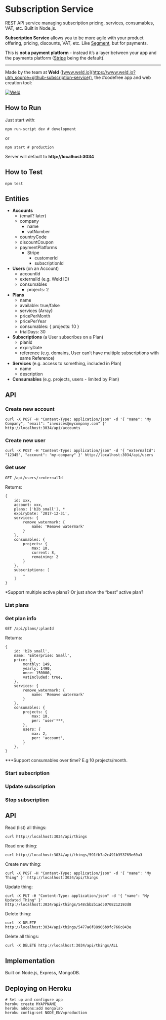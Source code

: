 # Subscription Service

REST API service managing subscription pricing, services, consumables, VAT, etc. Built in Node.js.

**Subscription Service** allows you to be more agile with your product offering, pricing, discounts, VAT, etc. Like [Segment](https://segment.com), but for payments.

This is **not a payment platform** - instead it’s a layer between your app and the payments platform ([Stripe](https://www.stripe.com) being the default).

----------

Made by the team at **Weld** ([www.weld.io](https://www.weld.io?utm_source=github-subscription-service)), the #codefree app and web creation tool:

[![Weld](https://s3-eu-west-1.amazonaws.com/weld-social-and-blog/gif/weld_explained.gif)](https://www.weld.io?utm_source=github-subscription-service)


## How to Run

Just start with:

	npm run-script dev # development

or

	npm start # production

Server will default to **http://localhost:3034**


## How to Test

	npm test


## Entities

- **Accounts**
	- (email? later)
	- company
		- name
		- vatNumber
	- countryCode
	- discountCoupon
	- paymentPlatforms
		- Stripe
			- customerId
			- subscriptionId
- **Users** (on an Account)
	- accountId
	- externalId (e.g. Weld ID)
	- consumables
		- projects: 2
- **Plans**
	- name
	- available: true/false
	- services (Array)
	- pricePerMonth
	- pricePerYear
	- consumables: { projects: 10 }
	- trialDays: 30
- **Subscriptions** (a User subscribes on a Plan)
	- planId
	- expiryDate
	- reference (e.g. domains, User can’t have multiple subscriptions with same Reference)
- **Services** (e.g. access to something, included in Plan)
	- name
	- description
- **Consumables** (e.g. projects, users - limited by Plan)

## API

### Create new account

	curl -X POST -H "Content-Type: application/json" -d '{ "name": "My Company", "email": "invoices@mycompany.com" }' http://localhost:3034/api/accounts

### Create new user

	curl -X POST -H "Content-Type: application/json" -d '{ "externalId": "12345", "account": "my-company" }' http://localhost:3034/api/users

### Get user

	GET /api/users/:externalId

Returns:

	{
		id: xxx,
		account: xxx,
		plans: ['b2b_small'], *
		expiryDate: '2017-12-31',
		services: {
			remove_watermark: {
				name: 'Remove watermark'
			}
		},
		consumables: {
			projects: {
				max: 10,
				current: 8,
				remaining: 2
			}
		},
		subscriptions: [
			…
		]
	}

*Support multiple active plans? Or just show the “best” active plan?


### List plans
### Get plan info

	GET /api/plans/:planId

Returns:

	{
		id: 'b2b_small',
		name: 'Enterprise: Small',
		price: {
			monthly: 149,
			yearly: 1490,
			once: 150000,
			vatIncluded: true,
		},
		services: {
			remove_watermark: {
				name: 'Remove watermark'
			}
		},
		consumables: {
			projects: {
				max: 10,
				per: 'user'***,
			},
			users: {
				max: 2,
				per: 'account',
			}
		},
	}

***Support consumables over time? E.g 10 projects/month.

### Start subscription
### Update subscription
### Stop subscription



## API

Read (list) all things:

	curl http://localhost:3034/api/things

Read one thing:

	curl http://localhost:3034/api/things/591fb7a2c491b353765e60a3

Create new thing:

	curl -X POST -H "Content-Type: application/json" -d '{ "name": "My Thing" }' http://localhost:3034/api/things

Update thing:

	curl -X PUT -H "Content-Type: application/json" -d '{ "name": "My Updated Thing" }' http://localhost:3034/api/things/548cbb2b1ad50708212193d8

Delete thing:

	curl -X DELETE http://localhost:3034/api/things/5477a6f88906b9fc766c843e

Delete all things:

	curl -X DELETE http://localhost:3034/api/things/ALL


## Implementation

Built on Node.js, Express, MongoDB.


## Deploying on Heroku

	# Set up and configure app
	heroku create MYAPPNAME
	heroku addons:add mongolab
	heroku config:set NODE_ENV=production
